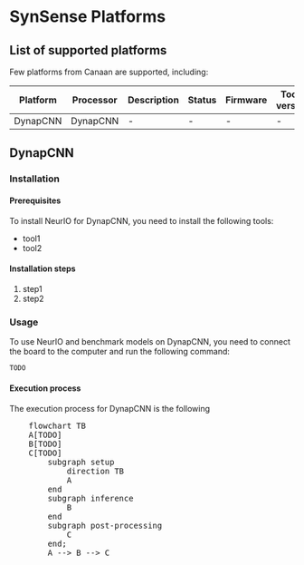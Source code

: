 # SynSense Platforms

## List of supported platforms
Few platforms from Canaan are supported, including:

| Platform | Processor | Description | Status | Firmware | Tools version |
|----------|-----------|-------------|--------|----------|---------------|
| DynapCNN | DynapCNN  | -           | -      | -        | -             |

## DynapCNN

### Installation

#### Prerequisites

To install NeurIO for DynapCNN, you need to install the following tools:
- tool1
- tool2

#### Installation steps
1. step1
2. step2

### Usage

To use NeurIO and benchmark models on DynapCNN, you need to connect the board to the computer and run the following command:
```bash
TODO
```

#### Execution process

The execution process for DynapCNN is the following

<!DOCTYPE html>
<html lang="en">
  <body>
    <pre class="mermaid">
    flowchart TB
    A[TODO]
    B[TODO]
    C[TODO]
        subgraph setup
            direction TB
            A
        end
        subgraph inference
            B
        end
        subgraph post-processing
            C
        end;
        A --> B --> C
    </pre>
    <script type="module">
      import mermaid from 'https://cdn.jsdelivr.net/npm/mermaid@10/dist/mermaid.esm.min.mjs';
    </script>
  </body>
</html>
